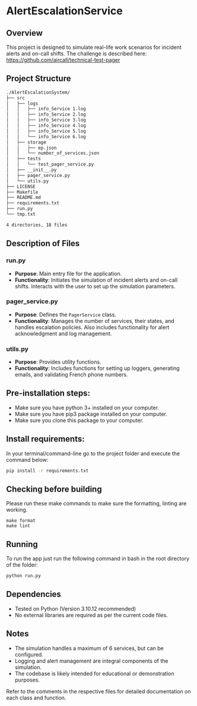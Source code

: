 # AlertEscalationService

## Overview
This project is designed to simulate real-life work scenarios for incident alerts and on-call shifts.
The challenge is described here: https://github.com/aircall/technical-test-pager

## Project Structure
````bash
./AlertEscalationSystem/
├── src
│   ├── logs
│   │   ├── info_Service 1.log
│   │   ├── info_Service 2.log
│   │   ├── info_Service 3.log
│   │   ├── info_Service 4.log
│   │   ├── info_Service 5.log
│   │   └── info_Service 6.log
│   ├── storage
│   │   ├── ep.json
│   │   └── number_of_services.json
│   ├── tests
│   │   └── test_pager_service.py
│   ├── __init__.py
│   ├── pager_service.py
│   └── utils.py
├── LICENSE
├── Makefile
├── README.md
├── requirements.txt
├── run.py
└── tmp.txt

4 directories, 18 files
````
## Description of Files

### run.py
- **Purpose**: Main entry file for the application.
- **Functionality**: Initiates the simulation of incident alerts and on-call shifts. Interacts with the user to set up the simulation parameters.

### pager_service.py
- **Purpose**: Defines the `PagerService` class.
- **Functionality**: Manages the number of services, their states, and handles escalation policies. Also includes functionality for alert acknowledgment and log management.

### utils.py
- **Purpose**: Provides utility functions.
- **Functionality**: Includes functions for setting up loggers, generating emails, and validating French phone numbers.

## Pre-installation steps:
- Make sure you have python 3+ installed on your computer.
- Make sure you have pip3 package installed on your computer.
- Make sure you clone this package to your computer.

## Install requirements: 
In your terminal/command-line go to the project folder and execute the command below:
```bash
pip install -r requirements.txt
```
## Checking before building
Please run these make commands to make sure the formatting, linting are working.
````commandline
make format
make lint
````

## Running 
To run the app just run the following command in bash in the root directory of the folder:
````bash
python run.py
````

## Dependencies

- Tested on Python (Version 3.10.12 recommended) 
- No external libraries are required as per the current code files.

## Notes

- The simulation handles a maximum of 6 services, but can be configured.
- Logging and alert management are integral components of the simulation.
- The codebase is likely intended for educational or demonstration purposes.

Refer to the comments in the respective files for detailed documentation on each class and function.
